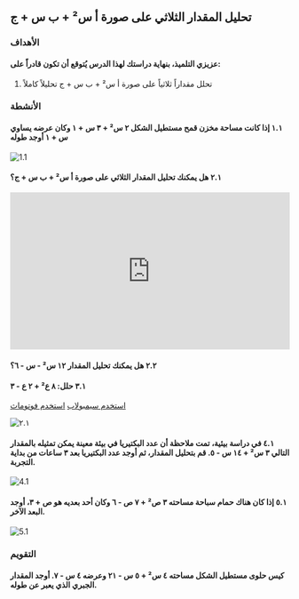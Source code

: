 ## تحليل المقدار الثلاثي على صورة أ س² + ب س + ج

### الأهداف

#### عزيزي التلميذ، بنهاية دراستك لهذا الدرس يُتوقع أن تكون قادراً على:

1. تحلل مقداراً ثلاثياً على صورة أ س² + ب س + ج تحليلاً كاملاً

### الأنشطة

#### ١.١ إذا كانت مساحة مخزن قمح مستطيل الشكل ٢ س² + ٣ س + ١ وكان عرضه يساوي س + ١ أوجد طوله

![1.1](https://5.imimg.com/data5/SELLER/Default/2020/10/UJ/PT/AG/2456006/storage-silo-500x500.jpg)

#### ٢.١ هل يمكنك تحليل المقدار الثلاثي على صورة أ س² + ب س + ج؟

<div style="position: relative; padding-bottom: 56.25%; height: 0; overflow: hidden;">
  <iframe style="position: absolute; top: 0; left: 0; width: 100%; height: 100%;" src="https://www.youtube.com/embed/1CRFGhbt3ps" frameborder="0" allow="accelerometer; autoplay; clipboard-write; encrypted-media; gyroscope; picture-in-picture" allowfullscreen></iframe>
</div>

#### ٢.٢ هل يمكنك تحليل المقدار ١٢ س² - س - ٦؟

#### ٣.١ حلل: ٨ ع² + ٢ ع - ٣

<a href="https://ar.symbolab.com/" target="_blank">استخدم سيمبولاب</a>
<a href="https://photomath.com/install/" target="_blank">استخدم فوتوماث</a>

![٢.١](https://1.bp.blogspot.com/-9x3_oarp9GI/YFx1QpNYEtI/AAAAAAAAB40/p40hEik6FvMogPSGFxg1oOV8Hml_5E8JwCLcBGAsYHQ/s1076/%25D8%25A7%25D9%2585%25D8%25AA%25D8%25AD%25D8%25A7%25D9%2586%2B%25D8%25A7%25D9%2584%25D8%25AF%25D8%25B1%25D8%25B3.png)

#### ٤.١ في دراسة بيئية، تمت ملاحظة أن عدد البكتيريا في بيئة معينة يمكن تمثيله بالمقدار التالي ٣ س² + ١٤ س - ٥. قم بتحليل المقدار، ثم أوجد عدد البكتيريا بعد ٣ ساعات من بداية التجربة.

![4.1](https://www.familyfirsturgentcareconroe.com/wp-content/uploads/2023/07/AdobeStock_592943452-scaled.jpeg)

#### ٥.١ إذا كان هناك حمام سباحة مساحته ٣ ص² + ٧ ص - ٦ وكان أحد بعديه هو ص + ٣، أوجد البعد الآخر.

![5.1](https://en.reformsports.com/oxegrebi/2023/10/what-is-an-olymp-swimming-pool.jpg)

### التقويم

#### كيس حلوى مستطيل الشكل مساحته ٤ س² + ٥ س - ٢١ وعرضه ٤ س - ٧. أوجد المقدار الجبري الذي يعبر عن طوله.
